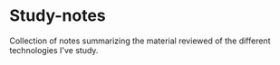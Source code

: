 # Study-notes

Collection of notes summarizing the material reviewed of the different technologies I've study.

